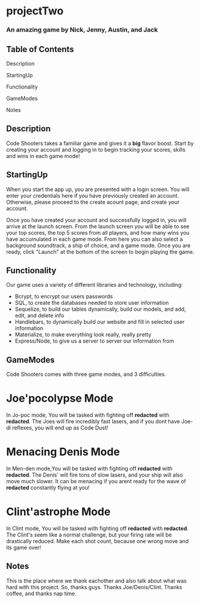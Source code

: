 # projectTwo
### An amazing game by Nick, Jenny, Austin, and Jack

## Table of Contents

Description

StartingUp

Functionality

GameModes

Notes

## Description

Code Shooters takes a familiar game and gives it a **big** flavor boost. Start by creating your account and logging in to begin tracking your scores, skills and wins in each game mode!

## StartingUp

When you start the app up, you are presented with a login screen. You will enter your credentials here if you have previously created an account. Otherwise, please proceed to the create acount page, and create your account.

Once you have created your account and successfully logged in, you will arrive at the launch screen. From the launch screen you will be able to see your top scores, the top 5 scores from all players, and how many wins you have accumulated in each game mode. From here you can also select a background soundtrack, a ship of choice, and a game mode. Once you are ready, click "Launch" at the bottom of the screen to begin playing the game.

## Functionality

Our game uses a variety of different libraries and technology, including:

<ul>
<li>Bcrypt, to encrypt our users passwords</li>
<li>SQL, to create the databases needed to store user information</li>
<li>Sequelize, to build our tables dynamically, build our models, and add, edit, and delete info</li>
<li>Handlebars, to dynamically build our website and fill in selected user information</li>
<li>Materialize, to make everything look really, really pretty</li>
<li>Express/Node, to give us a server to server our information from</li>
</ul>

## GameModes

Code Shooters comes with three game modes, and 3 difficulties.

# Joe'pocolypse Mode
In Jo-poc mode, You will be tasked with fighting off **redacted** with **redacted**. The Joes will fire incredibly fast lasers, and if you dont have Joe-di reflexes, you will end up as Code Dust!

# Menacing Denis Mode
In Men-den mode,You will be tasked with fighting off **redacted** with **redacted**. The Denis' will fire tons of slow lasers, and your ship will also move much slower. It can be menacing if you arent ready for the wave of **redacted** constantly flying at you!

# Clint'astrophe Mode
In Clint mode, You will be tasked with fighting off **redacted** with **redacted**. The Clint's seem like a normal challenge, but your firing rate will be drastically reduced. Make each shot count, because one wrong move and its game over!

## Notes

This is the place where we thank eachother and also talk about what was hard with this project. So, thanks guys. Thanks Joe/Denis/Clint. Thanks coffee, and thanks nap time.